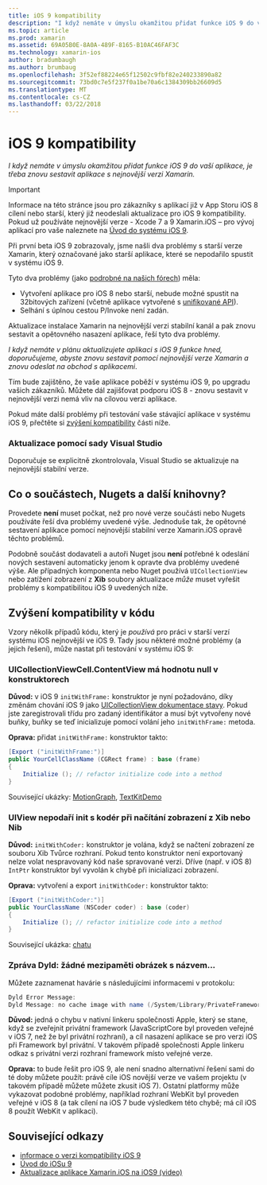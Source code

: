 ```yaml
---
title: iOS 9 kompatibility
description: "I když nemáte v úmyslu okamžitou přidat funkce iOS 9 do vaší aplikace, je třeba znovu sestavit aplikace s nejnovější verzi Xamarin."
ms.topic: article
ms.prod: xamarin
ms.assetid: 69A05B0E-8A0A-489F-8165-B10AC46FAF3C
ms.technology: xamarin-ios
author: bradumbaugh
ms.author: brumbaug
ms.openlocfilehash: 3f52ef88224e65f12502c9fbf82e240233890a82
ms.sourcegitcommit: 73bd0c7e5f237f0a1be70a6c1384309bb26609d5
ms.translationtype: MT
ms.contentlocale: cs-CZ
ms.lasthandoff: 03/22/2018
---
```

# <a name="ios-9-compatibility"></a>iOS 9 kompatibility

_I když nemáte v úmyslu okamžitou přidat funkce iOS 9 do vaší aplikace, je třeba znovu sestavit aplikace s nejnovější verzi Xamarin._

> [!IMPORTANT]
> Informace na této stránce jsou pro zákazníky s aplikací již v App Storu iOS 8 cílení nebo starší, který již neodeslali aktualizace pro iOS 9 kompatibility. Pokud už používáte nejnovější verze - Xcode 7 a 9 Xamarin.iOS – pro vývoj aplikací pro vaše naleznete na [Úvod do systému iOS 9](~/ios/platform/introduction-to-ios9/index.md).

Při první beta iOS 9 zobrazovaly, jsme našli dva problémy s starší verze Xamarin, který označované jako starší aplikace, které se nepodařilo spustit v systému iOS 9.

Tyto dva problémy (jako [podrobné na našich fórech](http://forums.xamarin.com/discussion/comment/131529/#Comment_131529)) měla:

- Vytvoření aplikace pro iOS 8 nebo starší, nebude možné spustit na 32bitových zařízení (včetně aplikace vytvořené s [unifikované API](~/cross-platform/macios/unified/index.md)).
- Selhání s úplnou cestou P/Invoke není zadán.

Aktualizace instalace Xamarin na nejnovější verzi stabilní kanál a pak znovu sestavit a opětovného nasazení aplikace, řeší tyto dva problémy.

_I když nemáte v plánu aktualizujete aplikaci s iOS 9 funkce hned, doporučujeme, abyste znovu sestavit pomocí nejnovější verze Xamarin a znovu odeslat na obchod s aplikacemi_.



Tím bude zajištěno, že vaše aplikace poběží v systému iOS 9, po upgradu vašich zákazníků.
Můžete dál zajišťovat podporu iOS 8 - znovu sestavit v nejnovější verzi nemá vliv na cílovou verzi aplikace.

Pokud máte další problémy při testování vaše stávající aplikace v systému iOS 9, přečtěte si [zvýšení kompatibility](#compat) části níže.


### <a name="updating-with-visual-studio"></a>Aktualizace pomocí sady Visual Studio

Doporučuje se explicitně zkontrolovala, Visual Studio se aktualizuje na nejnovější stabilní verze.

## <a name="what-about-components-nugets-and-other-libraries"></a>Co o součástech, Nugets a další knihovny?

Provedete **není** muset počkat, než pro nové verze součásti nebo Nugets používáte řeší dva problémy uvedené výše.
Jednoduše tak, že opětovné sestavení aplikace pomocí nejnovější stabilní verze Xamarin.iOS opravě těchto problémů.

Podobně součást dodavateli a autoři Nuget jsou **není** potřebné k odeslání nových sestavení automaticky jenom k opravte dva problémy uvedené výše. Ale případných komponenta nebo Nuget používá `UICollectionView` nebo zatížení zobrazení z **Xib** soubory aktualizace *může* muset vyřešit problémy s kompatibilitou iOS 9 uvedených níže.


<a name="compat" />

## <a name="improving-compatibility-in-your-code"></a>Zvýšení kompatibility v kódu

Vzory několik případů kódu, který je *používá* pro práci v starší verzí systému iOS nejnovější ve iOS 9. Tady jsou některé možné problémy (a jejich řešení), může nastat při testování v systému iOS 9:

### <a name="uicollectionviewcellcontentview-is-null-in-constructors"></a>UICollectionViewCell.ContentView má hodnotu null v konstruktorech

**Důvod:** v iOS 9 `initWithFrame:` konstruktor je nyní požadováno, díky změnám chování iOS 9 jako [UICollectionView dokumentace stavy](https://developer.apple.com/library/ios/documentation/UIKit/Reference/UICollectionView_class/#//apple_ref/occ/instm/UICollectionView/dequeueReusableCellWithReuseIdentifier:forIndexPath). Pokud jste zaregistrovali třídu pro zadaný identifikátor a musí být vytvořeny nové buňky, buňky se teď inicializuje pomocí volání jeho `initWithFrame:` metoda.

**Oprava:** přidat `initWithFrame:` konstruktor takto:

```csharp
[Export ("initWithFrame:")]
public YourCellClassName (CGRect frame) : base (frame)
{
    Initialize (); // refactor initialize code into a method
}
```

Související ukázky: [MotionGraph](https://github.com/xamarin/monotouch-samples/commit/3c1b7a4170c001e7290db9babb2b7a6dddeb8bcb), [TextKitDemo](https://github.com/xamarin/monotouch-samples/commit/23ea01b37326963b5ebf68bbcc1edd51c66a28d6)



### <a name="uiview-fails-to-init-with-coder-when-loading-a-view-from-a-xibnib"></a>UIView nepodaří init s kodér při načítání zobrazení z Xib nebo Nib

**Důvod:** `initWithCoder:` konstruktor je volána, když se načtení zobrazení ze souboru Xib Tvůrce rozhraní. Pokud tento konstruktor není exportovaný nelze volat nespravovaný kód naše spravované verzi. Dříve (např. v iOS 8) `IntPtr` konstruktor byl vyvolán k chybě při inicializaci zobrazení.

**Oprava:** vytvoření a export `initWithCoder:` konstruktor takto:

```csharp
[Export ("initWithCoder:")]
public YourClassName (NSCoder coder) : base (coder)
{
    Initialize (); // refactor initialize code into a method
}
```

Související ukázka: [chatu](https://github.com/xamarin/monotouch-samples/commit/7b81138d52e5f3f1aa3769fcb08f46122e9b6a88)


### <a name="dyld-message-no-cache-image-with-name"></a>Zpráva Dyld: žádné mezipaměti obrázek s názvem...

Můžete zaznamenat havárie s následujícími informacemi v protokolu:

```csharp
Dyld Error Message:
Dyld Message: no cache image with name (/System/Library/PrivateFrameworks/JavaScriptCore.framework/JavaScriptCore)
```

**Důvod:** jedná o chybu v nativní linkeru společnosti Apple, který se stane, když se zveřejnit privátní framework (JavaScriptCore byl proveden veřejné v iOS 7, než že byl privátní rozhraní), a cíl nasazení aplikace se pro verzi iOS při Framework byl privátní. V takovém případě společnosti Apple linkeru odkaz s privátní verzi rozhraní framework místo veřejné verze.

**Oprava:** to bude řešit pro iOS 9, ale není snadno alternativní řešení sami do té doby můžete použít: právě cíle iOS novější verze ve vašem projektu (v takovém případě můžete můžete zkusit iOS 7). Ostatní platformy může vykazovat podobné problémy, například rozhraní WebKit byl proveden veřejné v iOS 8 (a tak cílení na iOS 7 bude výsledkem této chybě; má cíl iOS 8 použít WebKit v aplikaci).



## <a name="related-links"></a>Související odkazy

- [informace o verzi kompatibility iOS 9](https://releases.xamarin.com/ios-hotfix-for-ios-9-preview-xcode-6/)
- [Úvod do iOSu 9](~/ios/platform/introduction-to-ios9/index.md)
- [Aktualizace aplikace Xamarin.iOS na iOS9 (video)](https://university.xamarin.com/lightninglectures/Updating-your-XamariniOS-apps-to-iOS9)
